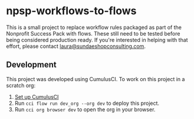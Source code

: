 # npsp-workflows-to-flows

This is a small project to replace workflow rules packaged as part of the Nonprofit Success Pack with flows. These still need to be tested before being considered production ready. If you're interested in helping with that effort, please contact laura@sundaeshopconsulting.com.

## Development

This project was developed using CumulusCI. To work on this project in a scratch org:

1. [Set up CumulusCI](https://cumulusci.readthedocs.io/en/latest/tutorial.html)
2. Run `cci flow run dev_org --org dev` to deploy this project.
3. Run `cci org browser dev` to open the org in your browser.
